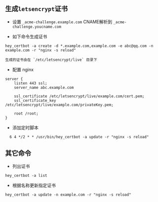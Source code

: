 ## 生成`letsencrypt`证书
* 设置 `_acme-challenge.example.com` CNAME解析到 `_acme-challenge.youcname.com`

 
* 如下命令生成证书
```shell script
hey_certbot -a create -d *.example.com,example.com -e abc@qq.com -n example.com -r "nginx -s reload"
```

    生成的证书会在 `/etc/letsencrypt/live` 目录下

* 配置 nginx 
```nginx
server {
    listen 443 ssl;
    server_name abc.example.com

    ssl_certificate /etc/letsencrypt/live/example.com/cert.pem;
    ssl_certificate_key /etc/letsencrypt/live/example.com/privateKey.pem;
    
    root /root;
}
```
    
* 添加定时脚本
```shell script
  6 4 */2 * * /usr/bin/hey_certbot -a update -r "nginx -s reload"
```

## 其它命令
* 列出证书
```shell script
hey_certbot -a list
```

* 根据名称更新指定证书
```shell script
hey_certbot -a update -n example.com -r "nginx -s reload"
```